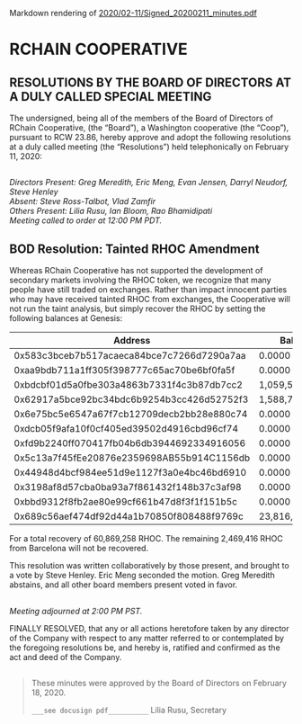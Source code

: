 Markdown rendering of [2020/02-11/Signed_20200211_minutes.pdf](/2020/02-11/Signed_20200211_minutes.pdf)
##
# RCHAIN COOPERATIVE

## RESOLUTIONS BY THE BOARD OF DIRECTORS AT A DULY CALLED SPECIAL MEETING

The undersigned, being all of the members of the Board of Directors of RChain Cooperative, (the “Board”), a Washington cooperative (the “Coop”), pursuant to RCW 23.86, hereby approve and adopt the following resolutions at a duly called meeting (the “Resolutions”) held telephonically on February 11, 2020:

##

*Directors Present: Greg Meredith, Eric Meng, Evan Jensen, Darryl Neudorf, Steve Henley* \
*Absent:  Steve Ross-Talbot, Vlad Zamfir* \
*Others Present:  Lilia Rusu, Ian Bloom, Rao Bhamidipati* \
*Meeting called to order at 12:00 PM PDT.*

##

## BOD Resolution: Tainted RHOC Amendment

Whereas RChain Cooperative has not supported the development of secondary markets involving the RHOC token, we recognize that many people have still traded on exchanges. Rather than impact innocent parties who may have received tainted RHOC from exchanges, the Cooperative will not run the taint analysis, but simply recover the RHOC by setting the following balances at Genesis:

| Address                                    | Balance          |
|--------------------------------------------|------------------|
| 0x583c3bceb7b517acaeca84bce7c7266d7290a7aa |          0.0000  |
| 0xaa9bdb711a1ff305f398777c65ac70be6bf0fa5f |          0.0000  |
| 0xbdcbf01d5a0fbe303a4863b7331f4c3b87db7cc2 |  1,059,541.0826  |
| 0x62917a5bce92bc34bdc6b9254b3cc426d52752f3 |  1,588,740.0000  |
| 0x6e75bc5e6547a67f7cb12709decb2bb28e880c74 |          0.0000  |
| 0xdcb05f9afa10f0cf405ed39502d4916cbd96cf74 |          0.0000  |
| 0xfd9b2240ff070417fb04b6db3944692334916056 |          0.0000  |
| 0x5c13a7f45fEe20876e2359698AB55b914C1156db |          0.0000  |
| 0x44948d4bcf984ee51d9e1127f3a0e4bc46bd6910 |          0.0000  |
| 0x3198af8d57cba0ba93a7f861432f148b37c3af98 |          0.0000  |
| 0xbbd9312f8fb2ae80e99cf661b47d8f3f1f151b5c |          0.0000  |
| 0x689c56aef474df92d44a1b70850f808488f9769c | 23,816,642.8857  |

For a total recovery of 60,869,258 RHOC. The remaining 2,469,416 RHOC from Barcelona will not be recovered.

This resolution was written collaboratively by those present, and brought to a vote by Steve Henley. Eric Meng seconded the motion. Greg Meredith abstains, and all other board members present voted in favor.

##

*Meeting adjourned at 2:00 PM PST.*

FINALLY RESOLVED, that any or all actions heretofore taken by any director of the Company with respect to any matter referred to or contemplated by the foregoing resolutions be, and hereby is, ratified and confirmed as the act and deed of the Company.

##

>These minutes were approved by the Board of Directors on February 18, 2020.
>
> `___see docusign pdf__________`
> Lilia Rusu, Secretary
